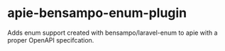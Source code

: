 # apie-bensampo-enum-plugin
Adds enum support created with bensampo/laravel-enum to apie with a proper OpenAPI specifcation.
